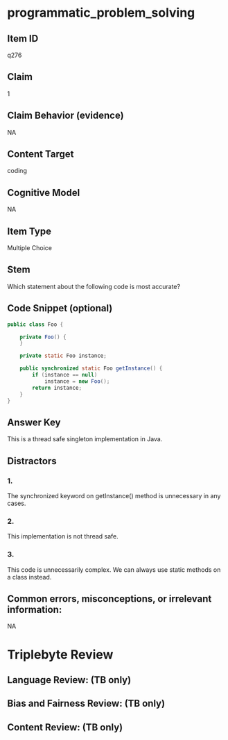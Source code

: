 # programmatic_problem_solving

## Item ID
q276

## Claim
1

## Claim Behavior (evidence)
NA

## Content Target
coding

## Cognitive Model
NA

## Item Type
Multiple Choice

## Stem
Which statement about the following code is most accurate?

## Code Snippet (optional)
```java
public class Foo {

    private Foo() {
    }

    private static Foo instance;

    public synchronized static Foo getInstance() {
        if (instance == null)
            instance = new Foo();
        return instance;
    }
}
```

## Answer Key
This is a thread safe singleton implementation in Java.

## Distractors

### 1.
The synchronized keyword on getInstance() method is unnecessary in any cases.

### 2.
This implementation is not thread safe.

### 3.
This code is unnecessarily complex. We can always use static methods on a class instead.

## Common errors, misconceptions, or irrelevant information:
NA

# Triplebyte Review


## Language Review: (TB only)


## Bias and Fairness Review: (TB only)


## Content Review: (TB only)

